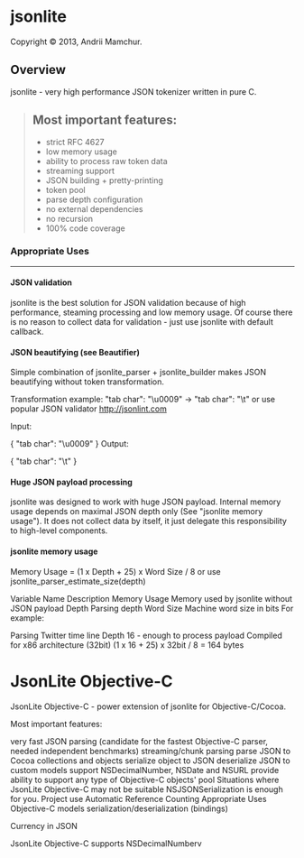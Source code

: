jsonlite
========
Copyright © 2013, Andrii Mamchur.

Overview
--------
jsonlite - very high performance JSON tokenizer written in pure C.

> ## Most important features:
>
> *   strict RFC 4627
> *   low memory usage
> *   ability to process raw token data
> *   streaming support
> *   JSON building + pretty-printing
> *   token pool
> *   parse depth configuration
> *   no external dependencies
> *   no recursion
> *   100% code coverage

### Appropriate Uses
----------------
#### JSON validation

jsonlite is the best solution for JSON validation because of high performance, steaming processing and low memory usage. Of course there is no reason to collect data for validation - just use jsonlite with default callback.

#### JSON beautifying (see Beautifier)

Simple combination of jsonlite_parser + jsonlite_builder makes JSON beautifying without token transformation.

Transformation example: "tab char": "\u0009" -> "tab char": "\t" or use popular JSON validator http://jsonlint.com

Input:

{
    "tab char": "\u0009"
}
Output:

{
    "tab char": "\t"
}
#### Huge JSON payload processing

jsonlite was designed to work with huge JSON payload. Internal memory usage depends on maximal JSON depth only (See "jsonlite memory usage"). It does not collect data by itself, it just delegate this responsibility to high-level components.

#### jsonlite memory usage
Memory Usage = (1 x Depth + 25) x Word Size / 8 or use jsonlite_parser_estimate_size(depth)

Variable Name  Description
Memory Usage	 Memory used by jsonlite without JSON payload
Depth	 Parsing depth
Word Size	 Machine word size in bits
For example:

Parsing Twitter time line
Depth 16 - enough to process payload
Compiled for x86 architecture (32bit)
(1 x 16 + 25) x 32bit / 8 = 164 bytes

JsonLite Objective-C
====================
JsonLite Objective-C - power extension of jsonlite for Objective-C/Cocoa.

Most important features:

very fast JSON parsing (candidate for the fastest Objective-C parser, needed independent benchmarks)
streaming/chunk parsing
parse JSON to Cocoa collections and objects
serialize object to JSON
deserialize JSON to custom models
support NSDecimalNumber, NSDate and NSURL
provide ability to support any type of Objective-C
objects' pool
Situations where JsonLite Objective-C may not be suitable
NSJSONSerialization is enough for you.
Project use Automatic Reference Counting
Appropriate Uses
Objective-C models serialization/deserialization (bindings)

Currency in JSON

JsonLite Objective-C supports NSDecimalNumberv
